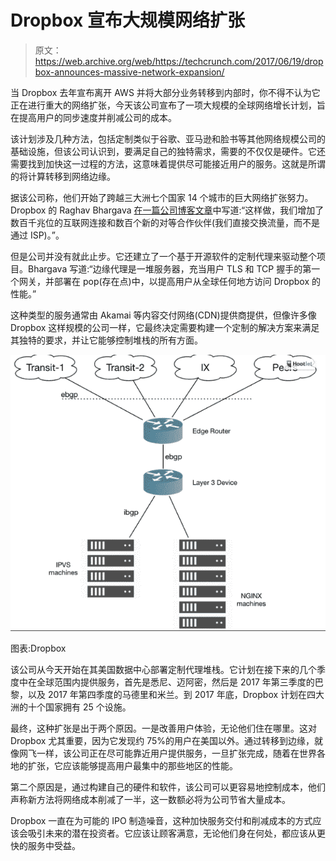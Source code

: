 # Dropbox 宣布大规模网络扩张

> 原文：<https://web.archive.org/web/https://techcrunch.com/2017/06/19/dropbox-announces-massive-network-expansion/>

当 Dropbox 去年宣布离开 AWS 并将大部分业务转移到内部时，你不得不认为它正在进行重大的网络扩张，今天该公司宣布了一项大规模的全球网络增长计划，旨在提高用户的同步速度并削减公司的成本。

该计划涉及几种方法，包括定制类似于谷歌、亚马逊和脸书等其他网络规模公司的基础设施，但该公司认识到，要满足自己的独特需求，需要的不仅仅是硬件。它还需要找到加快这一过程的方法，这意味着提供尽可能接近用户的服务。这就是所谓的将计算转移到网络边缘。

据该公司称，他们开始了跨越三大洲七个国家 14 个城市的巨大网络扩张努力。Dropbox 的 Raghav Bhargava [在一篇公司博客文章](https://web.archive.org/web/20230326025352/https://blogs.dropbox.com/tech/2017/06/evolution-of-dropboxs-edge-network/)中写道:“这样做，我们增加了数百千兆位的互联网连接和数百个新的对等合作伙伴(我们直接交换流量，而不是通过 ISP)。”。

但是公司并没有就此止步。它还建立了一个基于开源软件的定制代理来驱动整个项目。Bhargava 写道:“边缘代理是一堆服务器，充当用户 TLS 和 TCP 握手的第一个网关，并部署在 pop(存在点)中，以提高用户从全球任何地方访问 Dropbox 的性能。”

这种类型的服务通常由 Akamai 等内容交付网络(CDN)提供商提供，但像许多像 Dropbox 这样规模的公司一样，它最终决定需要构建一个定制的解决方案来满足其独特的要求，并让它能够控制堆栈的所有方面。

![](img/c3eb7fe4ef1434d5d8a31c551e3ecefb.png)

图表:Dropbox

该公司从今天开始在其美国数据中心部署定制代理堆栈。它计划在接下来的几个季度中在全球范围内提供服务，首先是悉尼、迈阿密，然后是 2017 年第三季度的巴黎，以及 2017 年第四季度的马德里和米兰。到 2017 年底，Dropbox 计划在四大洲的十个国家拥有 25 个设施。

最终，这种扩张是出于两个原因。一是改善用户体验，无论他们住在哪里。这对 Dropbox 尤其重要，因为它发现约 75%的用户在美国以外。通过转移到边缘，就像网飞一样，该公司正在尽可能靠近用户提供服务，一旦扩张完成，随着在世界各地的扩张，它应该能够提高用户最集中的那些地区的性能。

第二个原因是，通过构建自己的硬件和软件，该公司可以更容易地控制成本，他们声称新方法将网络成本削减了一半，这一数额必将为公司节省大量成本。

Dropbox 一直在为可能的 IPO 制造噪音，这种加快服务交付和削减成本的方式应该会吸引未来的潜在投资者。它应该让顾客满意，无论他们身在何处，都应该从更快的服务中受益。